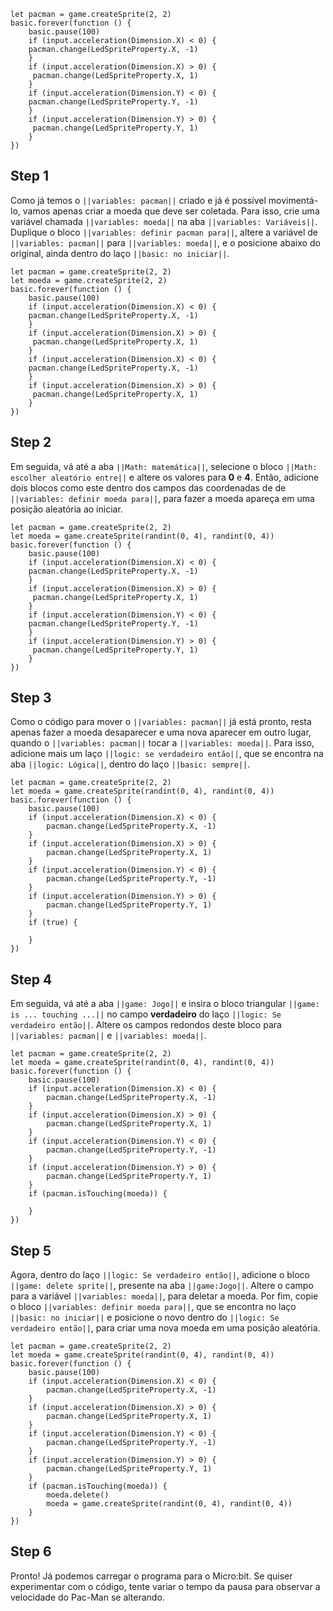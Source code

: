 ```template
let pacman = game.createSprite(2, 2)
basic.forever(function () {
    basic.pause(100)
    if (input.acceleration(Dimension.X) < 0) {
    pacman.change(LedSpriteProperty.X, -1)
    }
    if (input.acceleration(Dimension.X) > 0) {
     pacman.change(LedSpriteProperty.X, 1)
    }
    if (input.acceleration(Dimension.Y) < 0) {
    pacman.change(LedSpriteProperty.Y, -1)
    }
    if (input.acceleration(Dimension.Y) > 0) {
     pacman.change(LedSpriteProperty.Y, 1)
    }
})
```

## Step 1

Como já temos o `||variables: pacman||` criado e já é possível movimentá-lo, vamos apenas
criar a moeda que deve ser coletada. Para isso, crie uma variável chamada `||variables: moeda||` na aba
`||variables: Variáveis||`. Duplique o bloco `||variables: definir pacman para||`, altere a variável de
`||variables: pacman||` para `||variables: moeda||`, e o posicione abaixo do original,
ainda dentro do laço `||basic: no iniciar||`.

```blocks
let pacman = game.createSprite(2, 2)
let moeda = game.createSprite(2, 2)
basic.forever(function () {
    basic.pause(100)
    if (input.acceleration(Dimension.X) < 0) {
    pacman.change(LedSpriteProperty.X, -1)
    }
    if (input.acceleration(Dimension.X) > 0) {
     pacman.change(LedSpriteProperty.X, 1)
    }
    if (input.acceleration(Dimension.X) < 0) {
    pacman.change(LedSpriteProperty.X, -1)
    }
    if (input.acceleration(Dimension.X) > 0) {
     pacman.change(LedSpriteProperty.X, 1)
    }
})
```

## Step 2

Em seguida, vá até a aba `||Math: matemática||`, selecione o bloco `||Math: escolher aleatório entre||` e
altere os valores para **0** e **4**. Então, adicione dois blocos como este dentro dos campos das coordenadas de de
`||variables: definir moeda para||`, para fazer a moeda apareça em uma posição aleatória ao iniciar.

```blocks
let pacman = game.createSprite(2, 2)
let moeda = game.createSprite(randint(0, 4), randint(0, 4))
basic.forever(function () {
    basic.pause(100)
    if (input.acceleration(Dimension.X) < 0) {
    pacman.change(LedSpriteProperty.X, -1)
    }
    if (input.acceleration(Dimension.X) > 0) {
     pacman.change(LedSpriteProperty.X, 1)
    }
    if (input.acceleration(Dimension.Y) < 0) {
    pacman.change(LedSpriteProperty.Y, -1)
    }
    if (input.acceleration(Dimension.Y) > 0) {
     pacman.change(LedSpriteProperty.Y, 1)
    }
})
```

## Step 3

Como o código para mover o `||variables: pacman||` já está pronto, resta apenas
fazer a moeda desaparecer e uma nova aparecer em outro lugar,
quando o `||variables: pacman||` tocar a `||variables: moeda||`.
Para isso, adicione mais um laço `||logic: se verdadeiro então||`, que se encontra na aba `||logic: Lógica||`, dentro do laço `||basic: sempre||`.

```blocks
let pacman = game.createSprite(2, 2)
let moeda = game.createSprite(randint(0, 4), randint(0, 4))
basic.forever(function () {
    basic.pause(100)
    if (input.acceleration(Dimension.X) < 0) {
        pacman.change(LedSpriteProperty.X, -1)
    }
    if (input.acceleration(Dimension.X) > 0) {
        pacman.change(LedSpriteProperty.X, 1)
    }
    if (input.acceleration(Dimension.Y) < 0) {
        pacman.change(LedSpriteProperty.Y, -1)
    }
    if (input.acceleration(Dimension.Y) > 0) {
        pacman.change(LedSpriteProperty.Y, 1)
    }
    if (true) {

    }
})
```

## Step 4

Em seguida, vá até a aba `||game: Jogo||` e insira o bloco triangular `||game: is ... touching ...||` no campo **verdadeiro** do laço `||logic: Se verdadeiro então||`.
Altere os campos redondos deste bloco para `||variables: pacman||` e `||variables: moeda||`.

```blocks
let pacman = game.createSprite(2, 2)
let moeda = game.createSprite(randint(0, 4), randint(0, 4))
basic.forever(function () {
    basic.pause(100)
    if (input.acceleration(Dimension.X) < 0) {
        pacman.change(LedSpriteProperty.X, -1)
    }
    if (input.acceleration(Dimension.X) > 0) {
        pacman.change(LedSpriteProperty.X, 1)
    }
    if (input.acceleration(Dimension.Y) < 0) {
        pacman.change(LedSpriteProperty.Y, -1)
    }
    if (input.acceleration(Dimension.Y) > 0) {
        pacman.change(LedSpriteProperty.Y, 1)
    }
    if (pacman.isTouching(moeda)) {

    }
})
```

## Step 5

Agora, dentro do laço `||logic: Se verdadeiro então||`, adicione o bloco `||game: delete sprite||`, presente na aba `||game:Jogo||`.
Altere o campo para a variável `||variables: moeda||`, para deletar a moeda.
Por fim, copie o bloco `||variables: definir moeda para||`, que se encontra no
laço `||basic: no iniciar||` e posicione o novo dentro do `||logic: Se verdadeiro então||`,
para criar uma nova moeda em uma posição aleatória.

```blocks
let pacman = game.createSprite(2, 2)
let moeda = game.createSprite(randint(0, 4), randint(0, 4))
basic.forever(function () {
    basic.pause(100)
    if (input.acceleration(Dimension.X) < 0) {
        pacman.change(LedSpriteProperty.X, -1)
    }
    if (input.acceleration(Dimension.X) > 0) {
        pacman.change(LedSpriteProperty.X, 1)
    }
    if (input.acceleration(Dimension.Y) < 0) {
        pacman.change(LedSpriteProperty.Y, -1)
    }
    if (input.acceleration(Dimension.Y) > 0) {
        pacman.change(LedSpriteProperty.Y, 1)
    }
    if (pacman.isTouching(moeda)) {
        moeda.delete()
        moeda = game.createSprite(randint(0, 4), randint(0, 4))
    }
})

```

## Step 6

Pronto! Já podemos carregar o programa para o Micro:bit. Se quiser experimentar com o código,
tente variar o tempo da pausa para observar a velocidade do Pac-Man se alterando.

